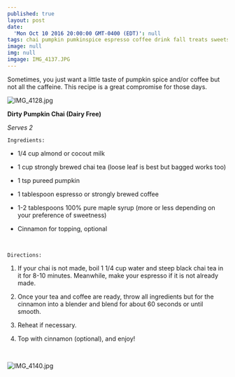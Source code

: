```yaml
---
published: true
layout: post
date:
  'Mon Oct 10 2016 20:00:00 GMT-0400 (EDT)': null
tags: chai pumpkin pumkinspice espresso coffee drink fall treats sweets
image: null
img: null
imgage: IMG_4137.JPG
---
```

Sometimes, you just want a little taste of pumpkin spice and/or coffee but not all the caffeine. This recipe is a great compromise for those days. 

![IMG_4128.jpg]({{site.baseurl}}/_posts/IMG_4128.jpg)


**Dirty Pumpkin Chai (Dairy Free)**

*Serves 2*

	Ingredients:

* 1/4 cup almond or cocout milk

* 1 cup strongly brewed chai tea (loose leaf is best but bagged works too)

* 1 tsp pureed pumpkin

* 1 tablespoon espresso or strongly brewed coffee

* 1-2 tablespoons 100% pure maple syrup (more or less depending on your preference of sweetness)

* Cinnamon for topping, optional



<br>

	Directions:
    
 1. If your chai is not made, boil 1 1/4 cup water and steep black chai tea in it for 8-10 minutes. Meanwhile, make your espresso if it is not already made.
 
 2. Once your tea and coffee are ready, throw all ingredients but for the cinnamon into a blender and blend for about 60 seconds or until smooth. 
 
 3. Reheat if necessary.
 
 4. Top with cinnamon (optional), and enjoy!
 
 <br>
 
 ![IMG_4140.jpg]({{site.baseurl}}/_posts/IMG_4140.jpg)
